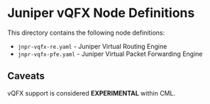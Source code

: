 # Juniper vQFX Node Definitions

This directory contains the following node definitions:

* `jnpr-vqfx-re.yaml` - Juniper Virtual Routing Engine
* `jnpr-vqfx-pfe.yaml` - Juniper Virtual Packet Forwarding Engine

## Caveats

vQFX support is considered **EXPERIMENTAL** within CML.
